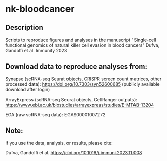# nk-bloodcancer

## Description
Scripts to reproduce figures and analyses in the manuscript "Single-cell functional genomics of natural killer cell evasion in blood cancers" Dufva, Gandolfi et al. Immunity 2023

## Download data to reproduce analyses from:

Synapse (scRNA-seq Seurat objects, CRISPR screen count matrices, other processed data): https://doi.org/10.7303/syn52600685 (publicly available download after login)

ArrayExpress (scRNA-seq Seurat objects, CellRanger outputs): https://www.ebi.ac.uk/biostudies/arrayexpress/studies/E-MTAB-13204

EGA (raw scRNA-seq data): EGAS00001007272

## Note:
If you use the data, analysis, or results, please cite:

Dufva, Gandolfi et al. https://doi.org/10.1016/j.immuni.2023.11.008





